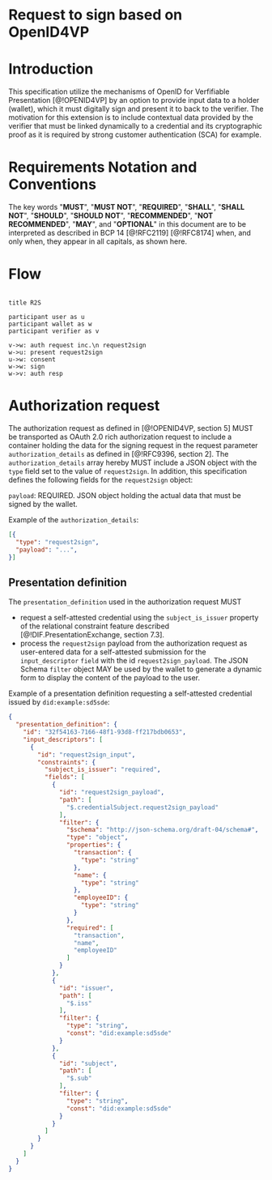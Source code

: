 # Request to sign based on OpenID4VP

# Introduction

This specification utilize the mechanisms of OpenID for Verfifiable Presentation [@!OPENID4VP] by an option to provide input data to a holder (wallet), which it must digitally sign and present it to back to the verifier. The motivation for this extension is to include contextual data provided by the verifier that must be linked dynamically to a credential and its cryptographic proof as it is required by strong customer authentication (SCA) for example.

# Requirements Notation and Conventions

The key words "**MUST**", "**MUST NOT**", "**REQUIRED**", "**SHALL**", "**SHALL NOT**",
"**SHOULD**", "**SHOULD NOT**", "**RECOMMENDED**", "**NOT RECOMMENDED**", "**MAY**", and
"**OPTIONAL**" in this document are to be interpreted as described in BCP 14 [@!RFC2119] [@!RFC8174]
when, and only when, they appear in all capitals, as shown here.

# Flow



```mermaid

title R2S

participant user as u
participant wallet as w
participant verifier as v

v->w: auth request inc.\n request2sign
w->u: present request2sign
u->w: consent
w->w: sign
w->v: auth resp

```

# Authorization request

The authorization request as defined in [@!OPENID4VP, section 5] MUST be transported as OAuth 2.0 rich authorization request to include a container holding the data for the signing request in the request parameter `authorization_details` as defined in [@!RFC9396, section 2]. The `authorization_details` array hereby MUST include a JSON object with the `type` field set to the value of `request2sign`. In addition, this specification defines the following fields for the `request2sign` object:

`payload`: REQUIRED. JSON object holding the actual data that must be signed by the wallet.

Example of the `authorization_details`:

```json
[{
  "type": "request2sign",
  "payload": "...",
}]

```

## Presentation definition

The `presentation_definition` used in the authorization request MUST

- request a self-attested credential using the `subject_is_issuer` property of the relational constraint feature described [@!DIF.PresentationExchange, section 7.3]. 
- process the `request2sign` payload from the authorization request as user-entered data for a self-attested submission for the `input_descriptor` `field` with the id `request2sign_payload`. The JSON Schema `filter` object MAY be used by the wallet to generate a dynamic form to display the content of the payload to the user.    

Example of a presentation definition requesting a self-attested credential issued by `did:example:sd5sde`:

```json
{
  "presentation_definition": {
    "id": "32f54163-7166-48f1-93d8-ff217bdb0653",
    "input_descriptors": [
      {
        "id": "request2sign_input",
        "constraints": {
          "subject_is_issuer": "required",
          "fields": [
            {
              "id": "request2sign_payload",
              "path": [
                "$.credentialSubject.request2sign_payload"
              ],
              "filter": {
                "$schema": "http://json-schema.org/draft-04/schema#",
                "type": "object",
                "properties": {
                  "transaction": {
                    "type": "string"
                  },
                  "name": {
                    "type": "string"
                  },
                  "employeeID": {
                    "type": "string"
                  }
                },
                "required": [
                  "transaction",
                  "name",
                  "employeeID"
                ]
              }
            },
            {
              "id": "issuer",
              "path": [
                "$.iss"
              ],
              "filter": {
                "type": "string",
                "const": "did:example:sd5sde"
              }
            },
            {
              "id": "subject",
              "path": [
                "$.sub"
              ],
              "filter": {
                "type": "string",
                "const": "did:example:sd5sde"
              }
            }
          ]
        }
      }
    ]
  }
}
```


